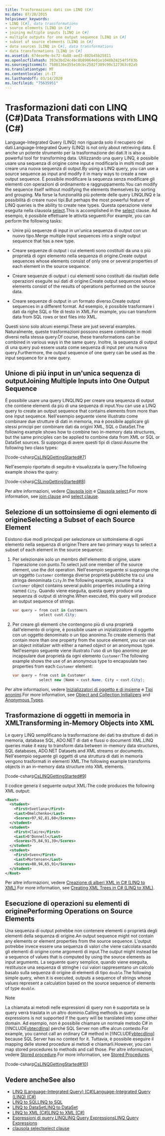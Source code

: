```yaml
---
title: Trasformazioni dati con LINQ (C#)
ms.date: 07/20/2015
helpviewer_keywords:
- LINQ [C#], data transformations
- source elements [LINQ in C#]
- joining multiple inputs [LINQ in C#]
- multiple outputs for one output sequence [LINQ in C#]
- subset of source elements [LINQ in C#]
- data sources [LINQ in C#], data transformations
- data transformations [LINQ in C#]
ms.assetid: 674eae9e-bc72-4a88-aed3-802b45b25811
ms.openlocfilehash: 393e3bd24c4bc8b89064e01e1048b24254f5f83b
ms.sourcegitcommit: 7588136e355e10cbc2582f389c90c127363c02a5
ms.translationtype: MT
ms.contentlocale: it-IT
ms.lasthandoff: 03/14/2020
ms.locfileid: "75635951"
---
```

# <a name="data-transformations-with-linq-c"></a><span data-ttu-id="9d14b-102">Trasformazioni dati con LINQ (C#)</span><span class="sxs-lookup"><span data-stu-id="9d14b-102">Data Transformations with LINQ (C#)</span></span>
<span data-ttu-id="9d14b-103">Language-Integrated Query (LINQ) non riguarda solo il recupero dei dati.</span><span class="sxs-lookup"><span data-stu-id="9d14b-103">Language-Integrated Query (LINQ) is not only about retrieving data.</span></span> <span data-ttu-id="9d14b-104">È anche un potente strumento per la trasformazione dei dati.</span><span class="sxs-lookup"><span data-stu-id="9d14b-104">It is also a powerful tool for transforming data.</span></span> <span data-ttu-id="9d14b-105">Utilizzando una query LINQ, è possibile usare una sequenza di origine come input e modificarla in molti modi per creare una nuova sequenza di output.</span><span class="sxs-lookup"><span data-stu-id="9d14b-105">By using a LINQ query, you can use a source sequence as input and modify it in many ways to create a new output sequence.</span></span> <span data-ttu-id="9d14b-106">È possibile modificare la sequenza senza modificare gli elementi con operazioni di ordinamento e raggruppamento.</span><span class="sxs-lookup"><span data-stu-id="9d14b-106">You can modify the sequence itself without modifying the elements themselves by sorting and grouping.</span></span> <span data-ttu-id="9d14b-107">Ma forse la funzionalità più potente delle query LINQLINQ è la possibilità di creare nuovi tipi.</span><span class="sxs-lookup"><span data-stu-id="9d14b-107">But perhaps the most powerful feature of LINQ queries is the ability to create new types.</span></span> <span data-ttu-id="9d14b-108">Questa operazione viene eseguita nella clausola [select](../../../language-reference/keywords/select-clause.md).</span><span class="sxs-lookup"><span data-stu-id="9d14b-108">This is accomplished in the [select](../../../language-reference/keywords/select-clause.md) clause.</span></span> <span data-ttu-id="9d14b-109">Ad esempio, è possibile effettuare le attività seguenti:</span><span class="sxs-lookup"><span data-stu-id="9d14b-109">For example, you can perform the following tasks:</span></span>  
  
- <span data-ttu-id="9d14b-110">Unire più sequenze di input in un'unica sequenza di output con un nuovo tipo.</span><span class="sxs-lookup"><span data-stu-id="9d14b-110">Merge multiple input sequences into a single output sequence that has a new type.</span></span>  
  
- <span data-ttu-id="9d14b-111">Creare sequenze di output i cui elementi sono costituiti da una o più proprietà di ogni elemento nella sequenza di origine.</span><span class="sxs-lookup"><span data-stu-id="9d14b-111">Create output sequences whose elements consist of only one or several properties of each element in the source sequence.</span></span>  
  
- <span data-ttu-id="9d14b-112">Creare sequenze di output i cui elementi sono costituiti dai risultati delle operazioni eseguite sui dati di origine.</span><span class="sxs-lookup"><span data-stu-id="9d14b-112">Create output sequences whose elements consist of the results of operations performed on the source data.</span></span>  
  
- <span data-ttu-id="9d14b-113">Creare sequenze di output in un formato diverso.</span><span class="sxs-lookup"><span data-stu-id="9d14b-113">Create output sequences in a different format.</span></span> <span data-ttu-id="9d14b-114">Ad esempio, è possibile trasformare i dati da righe SQL o file di testo in XML.</span><span class="sxs-lookup"><span data-stu-id="9d14b-114">For example, you can transform data from SQL rows or text files into XML.</span></span>  
  
 <span data-ttu-id="9d14b-115">Questi sono solo alcuni esempi.</span><span class="sxs-lookup"><span data-stu-id="9d14b-115">These are just several examples.</span></span> <span data-ttu-id="9d14b-116">Naturalmente, queste trasformazioni possono essere combinate in modi diversi nella stessa query.</span><span class="sxs-lookup"><span data-stu-id="9d14b-116">Of course, these transformations can be combined in various ways in the same query.</span></span> <span data-ttu-id="9d14b-117">Inoltre, la sequenza di output di una query può essere usata come sequenza di input per una nuova query.</span><span class="sxs-lookup"><span data-stu-id="9d14b-117">Furthermore, the output sequence of one query can be used as the input sequence for a new query.</span></span>  
  
## <a name="joining-multiple-inputs-into-one-output-sequence"></a><span data-ttu-id="9d14b-118">Unione di più input in un'unica sequenza di output</span><span class="sxs-lookup"><span data-stu-id="9d14b-118">Joining Multiple Inputs into One Output Sequence</span></span>  
 <span data-ttu-id="9d14b-119">È possibile usare una query LINQLINQ per creare una sequenza di output che contiene elementi da più di una sequenza di input.</span><span class="sxs-lookup"><span data-stu-id="9d14b-119">You can use a LINQ query to create an output sequence that contains elements from more than one input sequence.</span></span> <span data-ttu-id="9d14b-120">Nell'esempio seguente viene illustrato come combinare due strutture di dati in memoria, ma è possibile applicare gli stessi principi per combinare dati da origini XML, SQL o DataSet.</span><span class="sxs-lookup"><span data-stu-id="9d14b-120">The following example shows how to combine two in-memory data structures, but the same principles can be applied to combine data from XML or SQL or DataSet sources.</span></span> <span data-ttu-id="9d14b-121">Si supponga di avere questi tipi di classi:</span><span class="sxs-lookup"><span data-stu-id="9d14b-121">Assume the following two class types:</span></span>  
  
 [!code-csharp[CsLINQGettingStarted#7](~/samples/snippets/csharp/VS_Snippets_VBCSharp/CsLINQGettingStarted/CS/Class1.cs#7)]  
  
 <span data-ttu-id="9d14b-122">Nell'esempio riportato di seguito è visualizzata la query:</span><span class="sxs-lookup"><span data-stu-id="9d14b-122">The following example shows the query:</span></span>  
  
 [!code-csharp[CSLinqGettingStarted#8](~/samples/snippets/csharp/VS_Snippets_VBCSharp/CsLINQGettingStarted/CS/Class1.cs#8)]  
  
 <span data-ttu-id="9d14b-123">Per altre informazioni, vedere [Clausola join](../../../language-reference/keywords/join-clause.md) e [Clausola select](../../../language-reference/keywords/select-clause.md).</span><span class="sxs-lookup"><span data-stu-id="9d14b-123">For more information, see [join clause](../../../language-reference/keywords/join-clause.md) and [select clause](../../../language-reference/keywords/select-clause.md).</span></span>  
  
## <a name="selecting-a-subset-of-each-source-element"></a><span data-ttu-id="9d14b-124">Selezione di un sottoinsieme di ogni elemento di origine</span><span class="sxs-lookup"><span data-stu-id="9d14b-124">Selecting a Subset of each Source Element</span></span>  
 <span data-ttu-id="9d14b-125">Esistono due modi principali per selezionare un sottoinsieme di ogni elemento nella sequenza di origine:</span><span class="sxs-lookup"><span data-stu-id="9d14b-125">There are two primary ways to select a subset of each element in the source sequence:</span></span>  
  
1. <span data-ttu-id="9d14b-126">Per selezionare solo un membro dell'elemento di origine, usare l'operazione con punto.</span><span class="sxs-lookup"><span data-stu-id="9d14b-126">To select just one member of the source element, use the dot operation.</span></span> <span data-ttu-id="9d14b-127">Nell'esempio seguente si supponga che un oggetto `Customer` contenga diverse proprietà pubbliche tra cui una stringa denominata `City`.</span><span class="sxs-lookup"><span data-stu-id="9d14b-127">In the following example, assume that a `Customer` object contains several public properties including a string named `City`.</span></span> <span data-ttu-id="9d14b-128">Quando viene eseguita, questa query produce una sequenza di output di stringhe.</span><span class="sxs-lookup"><span data-stu-id="9d14b-128">When executed, this query will produce an output sequence of strings.</span></span>  
  
    ```csharp
    var query = from cust in Customers  
                select cust.City;  
    ```  
  
2. <span data-ttu-id="9d14b-129">Per creare gli elementi che contengono più di una proprietà dall'elemento di origine, è possibile usare un inizializzatore di oggetto con un oggetto denominato o un tipo anonimo.</span><span class="sxs-lookup"><span data-stu-id="9d14b-129">To create elements that contain more than one property from the source element, you can use an object initializer with either a named object or an anonymous type.</span></span> <span data-ttu-id="9d14b-130">Nell'esempio seguente viene illustrato l'uso di un tipo anonimo per incapsulare due proprietà da ogni elemento `Customer`:</span><span class="sxs-lookup"><span data-stu-id="9d14b-130">The following example shows the use of an anonymous type to encapsulate two properties from each `Customer` element:</span></span>  
  
    ```csharp
    var query = from cust in Customer  
                select new {Name = cust.Name, City = cust.City};  
    ```  
  
 <span data-ttu-id="9d14b-131">Per altre informazioni, vedere [Inizializzatori di oggetto e di insieme](../../classes-and-structs/object-and-collection-initializers.md) e [Tipi anonimi](../../classes-and-structs/anonymous-types.md).</span><span class="sxs-lookup"><span data-stu-id="9d14b-131">For more information, see [Object and Collection Initializers](../../classes-and-structs/object-and-collection-initializers.md) and [Anonymous Types](../../classes-and-structs/anonymous-types.md).</span></span>  
  
## <a name="transforming-in-memory-objects-into-xml"></a><span data-ttu-id="9d14b-132">Trasformazione di oggetti in memoria in XML</span><span class="sxs-lookup"><span data-stu-id="9d14b-132">Transforming in-Memory Objects into XML</span></span>  
 <span data-ttu-id="9d14b-133">Le query LINQ semplificano la trasformazione dei dati tra strutture di dati in memoria, database SQL, ADO.NET di dati e flussi o documenti XML.</span><span class="sxs-lookup"><span data-stu-id="9d14b-133">LINQ queries make it easy to transform data between in-memory data structures, SQL databases, ADO.NET Datasets and XML streams or documents.</span></span> <span data-ttu-id="9d14b-134">Nell'esempio seguente gli oggetti di una struttura di dati in memoria vengono trasformati in elementi XML.</span><span class="sxs-lookup"><span data-stu-id="9d14b-134">The following example transforms objects in an in-memory data structure into XML elements.</span></span>  
  
 [!code-csharp[CsLINQGettingStarted#9](~/samples/snippets/csharp/VS_Snippets_VBCSharp/CsLINQGettingStarted/CS/Class1.cs#9)]  
  
 <span data-ttu-id="9d14b-135">Il codice genera il seguente output XML:</span><span class="sxs-lookup"><span data-stu-id="9d14b-135">The code produces the following XML output:</span></span>  
  
```xml  
<Root>  
  <student>  
    <First>Svetlana</First>  
    <Last>Omelchenko</Last>  
    <Scores>97,92,81,60</Scores>  
  </student>  
  <student>  
    <First>Claire</First>  
    <Last>O'Donnell</Last>  
    <Scores>75,84,91,39</Scores>  
  </student>  
  <student>  
    <First>Sven</First>  
    <Last>Mortensen</Last>  
    <Scores>88,94,65,91</Scores>  
  </student>  
</Root>  
```  
  
 <span data-ttu-id="9d14b-136">Per altre informazioni, vedere [Creazione di alberi XML in C# (LINQ to XML)](./creating-xml-trees-linq-to-xml-2.md).</span><span class="sxs-lookup"><span data-stu-id="9d14b-136">For more information, see [Creating XML Trees in C# (LINQ to XML)](./creating-xml-trees-linq-to-xml-2.md).</span></span>  
  
## <a name="performing-operations-on-source-elements"></a><span data-ttu-id="9d14b-137">Esecuzione di operazioni su elementi di origine</span><span class="sxs-lookup"><span data-stu-id="9d14b-137">Performing Operations on Source Elements</span></span>  
 <span data-ttu-id="9d14b-138">Una sequenza di output potrebbe non contenere elementi o proprietà degli elementi della sequenza di origine.</span><span class="sxs-lookup"><span data-stu-id="9d14b-138">An output sequence might not contain any elements or element properties from the source sequence.</span></span> <span data-ttu-id="9d14b-139">L'output potrebbe invece essere una sequenza di valori che viene calcolata usando gli elementi di origine come argomenti di input.</span><span class="sxs-lookup"><span data-stu-id="9d14b-139">The output might instead be a sequence of values that is computed by using the source elements as input arguments.</span></span> <span data-ttu-id="9d14b-140">La seguente query semplice, quando viene eseguita, restituisce una sequenza di stringhe i cui valori rappresentano un calcolo basato sulla sequenza di origine di elementi di tipo `double`.</span><span class="sxs-lookup"><span data-stu-id="9d14b-140">The following simple query, when it is executed, outputs a sequence of strings whose values represent a calculation based on the source sequence of elements of type `double`.</span></span>  
  
> [!NOTE]
> <span data-ttu-id="9d14b-141">La chiamata ai metodi nelle espressioni di query non è supportata se la query verrà traslata in un altro dominio.</span><span class="sxs-lookup"><span data-stu-id="9d14b-141">Calling methods in query expressions is not supported if the query will be translated into some other domain.</span></span> <span data-ttu-id="9d14b-142">Ad esempio, non è possibile chiamare un normale metodo C# in [!INCLUDE[vbtecdlinq](~/includes/vbtecdlinq-md.md)] perché SQL Server non offre alcun contesto.</span><span class="sxs-lookup"><span data-stu-id="9d14b-142">For example, you cannot call an ordinary C# method in [!INCLUDE[vbtecdlinq](~/includes/vbtecdlinq-md.md)] because SQL Server has no context for it.</span></span> <span data-ttu-id="9d14b-143">Tuttavia, è possibile eseguire il mapping delle stored procedure ai metodi e chiamarli.</span><span class="sxs-lookup"><span data-stu-id="9d14b-143">However, you can map stored procedures to methods and call those.</span></span> <span data-ttu-id="9d14b-144">Per altre informazioni, vedere [Stored procedure](../../../../framework/data/adonet/sql/linq/stored-procedures.md).</span><span class="sxs-lookup"><span data-stu-id="9d14b-144">For more information, see [Stored Procedures](../../../../framework/data/adonet/sql/linq/stored-procedures.md).</span></span>  
  
 [!code-csharp[CsLINQGettingStarted#10](~/samples/snippets/csharp/VS_Snippets_VBCSharp/CsLINQGettingStarted/CS/Class1.cs#10)]  
  
## <a name="see-also"></a><span data-ttu-id="9d14b-145">Vedere anche</span><span class="sxs-lookup"><span data-stu-id="9d14b-145">See also</span></span>

- [<span data-ttu-id="9d14b-146">LINQ (Language-Integrated Query) (C#)</span><span class="sxs-lookup"><span data-stu-id="9d14b-146">Language-Integrated Query (LINQ) (C#)</span></span>](./index.md)
- [<span data-ttu-id="9d14b-147">LINQ to SQL</span><span class="sxs-lookup"><span data-stu-id="9d14b-147">LINQ to SQL</span></span>](../../../../framework/data/adonet/sql/linq/index.md)
- [<span data-ttu-id="9d14b-148">LINQ to DataSet</span><span class="sxs-lookup"><span data-stu-id="9d14b-148">LINQ to DataSet</span></span>](../../../../framework/data/adonet/linq-to-dataset.md)
- [<span data-ttu-id="9d14b-149">LINQ to XML (C#)</span><span class="sxs-lookup"><span data-stu-id="9d14b-149">LINQ to XML (C#)</span></span>](./linq-to-xml-overview.md)
- [<span data-ttu-id="9d14b-150">Espressioni di query LINQLINQ Query Expressions</span><span class="sxs-lookup"><span data-stu-id="9d14b-150">LINQ Query Expressions</span></span>](../../../linq/index.md)
- [<span data-ttu-id="9d14b-151">clausola select</span><span class="sxs-lookup"><span data-stu-id="9d14b-151">select clause</span></span>](../../../language-reference/keywords/select-clause.md)
